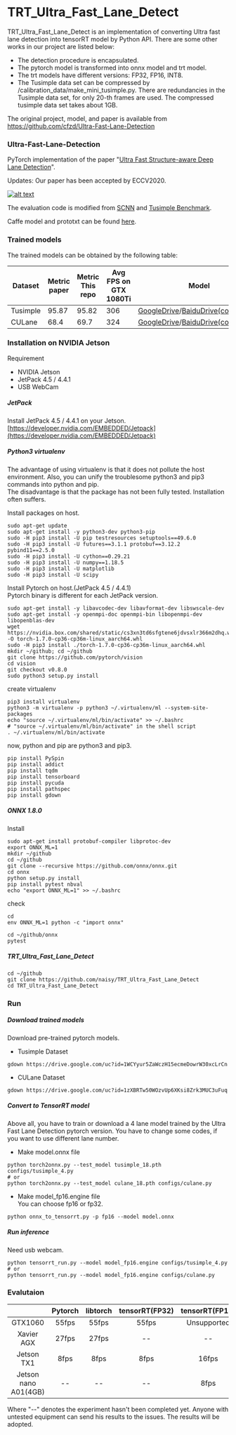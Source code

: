 # TRT_Ultra_Fast_Lane_Detect

TRT_Ultra_Fast_Lane_Detect is an implementation of converting Ultra fast lane detection into tensorRT model by Python API.  There are some other works in our project are listed below:

- The detection procedure is encapsulated.
- The pytorch model is transformed into onnx model and trt model.
- The trt models have different versions: FP32, FP16, INT8.
- The Tusimple data set can be compressed by /calibration_data/make_mini_tusimple.py. There are redundancies in the Tusimple data set, for only 20-th frames are used. The compressed tusimple data set takes about 1GB.

The original project, model, and paper is available from https://github.com/cfzd/Ultra-Fast-Lane-Detection



### Ultra-Fast-Lane-Detection

PyTorch implementation of the paper "[Ultra Fast Structure-aware Deep Lane Detection](https://arxiv.org/abs/2004.11757)".

Updates: Our paper has been accepted by ECCV2020.

[![alt text](https://github.com/cfzd/Ultra-Fast-Lane-Detection/raw/master/vis.jpg)](https://github.com/cfzd/Ultra-Fast-Lane-Detection/blob/master/vis.jpg)

The evaluation code is modified from [SCNN](https://github.com/XingangPan/SCNN) and [Tusimple Benchmark](https://github.com/TuSimple/tusimple-benchmark).

Caffe model and prototxt can be found [here](https://github.com/Jade999/caffe_lane_detection).



### Trained models

The trained models can be obtained by the following table:

| Dataset  | Metric paper | Metric This repo | Avg FPS on GTX 1080Ti | Model                                                        |
| -------- | ------------ | ---------------- | --------------------- | ------------------------------------------------------------ |
| Tusimple | 95.87        | 95.82            | 306                   | [GoogleDrive](https://drive.google.com/file/d/1WCYyur5ZaWczH15ecmeDowrW30xcLrCn/view?usp=sharing)/[BaiduDrive(code:bghd)](https://pan.baidu.com/s/1Fjm5yVq1JDpGjh4bdgdDLA) |
| CULane   | 68.4         | 69.7             | 324                   | [GoogleDrive](https://drive.google.com/file/d/1zXBRTw50WOzvUp6XKsi8Zrk3MUC3uFuq/view?usp=sharing)/[BaiduDrive(code:w9tw)](https://pan.baidu.com/s/19Ig0TrV8MfmFTyCvbSa4ag) |



### Installation on NVIDIA Jetson
Requirement
*   NVIDIA Jetson
*   JetPack 4.5 / 4.4.1
*   USB WebCam

##### JetPack
Install JetPack 4.5 / 4.4.1 on your Jetson.  
[https://developer.nvidia.com/EMBEDDED/Jetpack](https://developer.nvidia.com/EMBEDDED/Jetpack)

##### Python3 virtualenv
The advantage of using virtualenv is that it does not pollute the host environment. Also, you can unify the troublesome python3 and pip3 commands into python and pip.  
The disadvantage is that the package has not been fully tested. Installation often suffers.  

Install packages on host.
```
sudo apt-get update
sudo apt-get install -y python3-dev python3-pip
sudo -H pip3 install -U pip testresources setuptools==49.6.0
sudo -H pip3 install -U futures==3.1.1 protobuf==3.12.2 pybind11==2.5.0
sudo -H pip3 install -U cython==0.29.21
sudo -H pip3 install -U numpy==1.18.5
sudo -H pip3 install -U matplotlib
sudo -H pip3 install -U scipy
```
Install Pytorch on host.(JetPack 4.5 / 4.4.1)  
Pytorch binary is different for each JetPack version.
```
sudo apt-get install -y libavcodec-dev libavformat-dev libswscale-dev
sudo apt-get install -y openmpi-doc openmpi-bin libopenmpi-dev libopenblas-dev
wget https://nvidia.box.com/shared/static/cs3xn3td6sfgtene6jdvsxlr366m2dhq.whl -O torch-1.7.0-cp36-cp36m-linux_aarch64.whl
sudo -H pip3 install ./torch-1.7.0-cp36-cp36m-linux_aarch64.whl
mkdir ~/github; cd ~/github
git clone https://github.com/pytorch/vision
cd vision
git checkout v0.8.0
sudo python3 setup.py install
```


create virtualenv
```
pip3 install virtualenv
python3 -m virtualenv -p python3 ~/.virtualenv/ml --system-site-packages
echo "source ~/.virtualenv/ml/bin/activate" >> ~/.bashrc
# "source ~/.virtualenv/ml/bin/activate" in the shell script
. ~/.virtualenv/ml/bin/activate
```
now, python and pip are python3 and pip3.
```
pip install PySpin
pip install addict
pip install tqdm
pip install tensorboard
pip install pycuda
pip install pathspec
pip install gdown
```

##### ONNX 1.8.0
Install
```
sudo apt-get install protobuf-compiler libprotoc-dev
export ONNX_ML=1
mkdir ~/github
cd ~/github
git clone --recursive https://github.com/onnx/onnx.git
cd onnx
python setup.py install
pip install pytest nbval
echo "export ONNX_ML=1" >> ~/.bashrc
```
check
```
cd
env ONNX_ML=1 python -c "import onnx"
```
```
cd ~/github/onnx
pytest
```

##### TRT_Ultra_Fast_Lane_Detect
```
cd ~/github
git clone https://github.com/naisy/TRT_Ultra_Fast_Lane_Detect
cd TRT_Ultra_Fast_Lane_Detect
```

### Run

##### Download trained models
Download pre-trained pytorch models.
*   Tusimple Dataset
```
gdown https://drive.google.com/uc?id=1WCYyur5ZaWczH15ecmeDowrW30xcLrCn
```
*   CULane Dataset
```
gdown https://drive.google.com/uc?id=1zXBRTw50WOzvUp6XKsi8Zrk3MUC3uFuq
```

##### Convert to TensorRT model
Above all, you have to train or download a 4 lane model trained by the Ultra Fast Lane Detection pytorch version. You have to change some codes, if you want to use different lane number. 

*   Make model.onnx file
```
python torch2onnx.py --test_model tusimple_18.pth configs/tusimple_4.py
# or
python torch2onnx.py --test_model culane_18.pth configs/culane.py
```

*   Make model_fp16.engine file  
You can choose fp16 or fp32.
```
python onnx_to_tensorrt.py -p fp16 --model model.onnx
```

##### Run inference
Need usb webcam.
```
python tensorrt_run.py --model model_fp16.engine configs/tusimple_4.py
# or
python tensorrt_run.py --model model_fp16.engine configs/culane.py
```

### Evalutaion

|            | Pytorch | libtorch | tensorRT(FP32) | tensorRT(FP16) | tensorRT(int8) |
| :--------: | :-----: | :------: | :------------: | :------------: | :------------: |
|  GTX1060   |  55fps  |  55fps   |     55fps      |  Unsupported   |     99fps      |
| Xavier AGX |  27fps  |  27fps   |       --       |       --       |       --       |
| Jetson TX1 |  8fps   |   8fps   |      8fps      |     16fps      |  Unsupported   |
| Jetson nano A01(4GB) |  -- | -- |      --        |     8fps       |  Unsupported   |

Where "--" denotes the experiment hasn't been completed yet.
Anyone with untested equipment can send his results to the issues. The results will be adopted.


